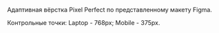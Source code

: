 Адаптивная вёрстка Pixel Perfect по представленному макету Figma.

Контрольные точки: Laptop - 768px; Mobile - 375px.
